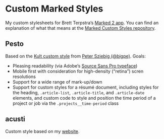 Custom Marked Styles
====================

My custom stylesheets for Brett Terpstra’s [Marked 2 app][marked]. You can find an explanation of what that means at the [Marked Custom Styles repository][customstylesrepo].

Pesto
-----

Based on the [Kult custom style][kult] from [Peter Sziebig (@bigpe)][bigpe]. Goals:

- Pleasing readability (via Adobe’s [Source Sans Pro typeface][sourcesans])
- Mobile first with consideration for high-density (“retina”) scren resolutions
- Support for a wide range of mark-up/down
- Support for custom styles for a résumé document, including styles for the heading, `.article-list`, `.article-title`, and `.article-date` elements, and custom code to style and position the time period of a project or job via the `.projects__time-period` class

acusti
------

Custom style based on my [website][acusti].

[marked]: http://marked2app.com/
[customstylesrepo]: https://github.com/ttscoff/MarkedCustomStyles
[kult]: https://github.com/ttscoff/MarkedCustomStyles/blob/master/kult.css
[bigpe]: https://twitter.com/bigpe
[sourcesans]: https://github.com/adobe/source-sans-pro
[acusti]: http://www.acusti.ca